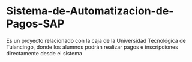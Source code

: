 # Sistema-de-Automatizacion-de-Pagos-SAP

Es un proyecto relacionado con la caja de la Universidad Tecnológica de Tulancingo, donde los alumnos podrán realizar pagos e inscripciones directamente desde el sistema
